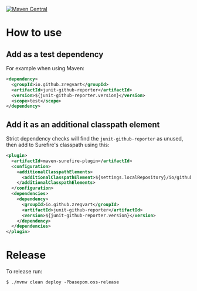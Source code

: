 [![Maven Central](https://maven-badges.herokuapp.com/maven-central/io.github.zregvart/junit-github-reporter/badge.svg?style=flat)](https://search.maven.org/search?q=g:io.github.zregvart%20AND%20a:junit-github-reporter)

# How to use

## Add as a test dependency

For example when using Maven:

```xml
<dependency>
  <groupId>io.github.zregvart</groupId>
  <artifactId>junit-github-reporter</artifactId>
  <version>${junit-github-reporter.version}</version>
  <scope>test</scope>
</dependency>
```

## Add it as an additional classpath element

Strict dependency checks will find the `junit-github-reporter` as unused, then add to Surefire's classpath using this:

```xml
<plugin>
  <artifactId>maven-surefire-plugin</artifactId>
  <configuration>
    <additionalClasspathElements>
      <additionalClasspathElement>${settings.localRepository}/io/github/zregvart/junit-github-reporter/${junit-github-reporter.version}/junit-github-reporter-${junit-github-reporter.version}.jar</additionalClasspathElement>
    </additionalClasspathElements>
  </configuration>
  <dependencies>
    <dependency>
      <groupId>io.github.zregvart</groupId>
      <artifactId>junit-github-reporter</artifactId>
      <version>${junit-github-reporter.version}</version>
    </dependency>
  </dependencies>
</plugin>
```

# Release

To release run:

```shell
$ ./mvnw clean deploy -Pbasepom.oss-release
```
